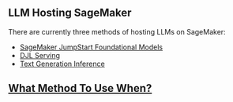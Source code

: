 ## LLM Hosting SageMaker

There are currently three methods of hosting LLMs on SageMaker:
- [SageMaker JumpStart Foundational Models](https://aws.amazon.com/sagemaker/jumpstart/getting-started/)
- [DJL Serving](https://github.com/deepjavalibrary/djl-serving/tree/master)
- [Text Generation Inference](https://github.com/huggingface/text-generation-inference)

## [What Method To Use When?](https://aws.plainenglish.io/four-different-ways-to-host-large-language-models-on-amazon-sagemaker-4d1b027812b5)
